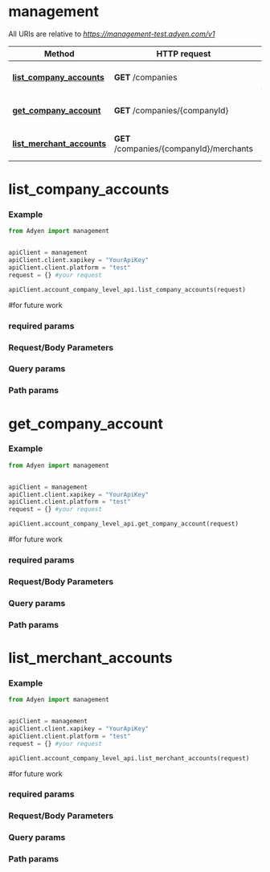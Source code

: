 # management

All URIs are relative to *https://management-test.adyen.com/v1*

Method | HTTP request | Description
------------- | ------------- | -------------
[**list_company_accounts**](AccountCompanyLevelApi.md#list_company_accounts) | **GET** /companies | Get a list of company accounts
[**get_company_account**](AccountCompanyLevelApi.md#get_company_account) | **GET** /companies/{companyId} | Get a company account
[**list_merchant_accounts**](AccountCompanyLevelApi.md#list_merchant_accounts) | **GET** /companies/{companyId}/merchants | Get a list of merchant accounts




# list_company_accounts
### Example

```python
from Adyen import management


apiClient = management
apiClient.client.xapikey = "YourApiKey"
apiClient.client.platform = "test"
request = {} #your request

apiClient.account_company_level_api.list_company_accounts(request)

```

#for future work
### required params
### Request/Body Parameters
### Query params
### Path params




# get_company_account
### Example

```python
from Adyen import management


apiClient = management
apiClient.client.xapikey = "YourApiKey"
apiClient.client.platform = "test"
request = {} #your request

apiClient.account_company_level_api.get_company_account(request)

```

#for future work
### required params
### Request/Body Parameters
### Query params
### Path params




# list_merchant_accounts
### Example

```python
from Adyen import management


apiClient = management
apiClient.client.xapikey = "YourApiKey"
apiClient.client.platform = "test"
request = {} #your request

apiClient.account_company_level_api.list_merchant_accounts(request)

```

#for future work
### required params
### Request/Body Parameters
### Query params
### Path params


